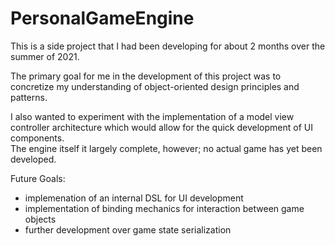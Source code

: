 # PersonalGameEngine

This is a side project that I had been developing for about 2 months over the summer of 2021.  

The primary goal for me in the development of this project was to concretize my understanding of object-oriented design principles and patterns.

I also wanted to experiment with the implementation of a model view controller architecture which would allow for the quick development of UI components.  
The engine itself it largely complete, however; no actual game has yet been developed.

Future Goals:
- implemenation of an internal DSL for UI development
- implementation of binding mechanics for interaction between game objects
- further development over game state serialization

